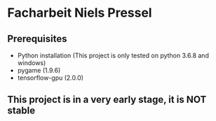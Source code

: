 # Facharbeit Niels Pressel

## Prerequisites

* Python installation (This project is only tested on python 3.6.8 and windows)
* pygame (1.9.6)
* tensorflow-gpu (2.0.0)

## This project is in a very early stage, it is NOT stable